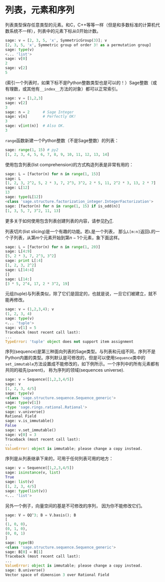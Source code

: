 列表，元素和序列
===

列表类型保存任意类型的元素。和C，C++等等一样（但是和多数标准的计算机代数系统不一样），列表中的元素下标从$0$开始计数。
```py
sage: v = [2, 3, 5, 'x', SymmetricGroup(3)]; v
[2, 3, 5, 'x', Symmetric group of order 3! as a permutation group]
sage: type(v)
<... 'list'>
sage: v[0]
2
sage: v[2]
5
```


(索引一个列表时，如果下标不是Python整数类型也是可以的！）Sage整数（或有理数，或其他有`__index__`方法的对象）都可以正常索引。
```py
sage: v = [1,2,3]
sage: v[2]
3
sage: n = 2      # Sage Integer
sage: v[n]       # Perfectly OK!
3
sage: v[int(n)]  # Also OK.
3
```


`range`函数新建一个Python整数（不是Sage整数）的列表：
```py
sage: range(1, 15) # py2
[1, 2, 3, 4, 5, 6, 7, 8, 9, 10, 11, 12, 13, 14]
```


使用包含列表(list comprehension)的方式构造列表是非常有用的：
```py
sage: L = [factor(n) for n in range(1, 15)]
sage: L
[1, 2, 3, 2^2, 5, 2 * 3, 7, 2^3, 3^2, 2 * 5, 11, 2^2 * 3, 13, 2 * 7]
sage: L[12]
13
sage: type(L[12])
<class 'sage.structure.factorization_integer.IntegerFactorization'>
sage: [factor(n) for n in range(1, 15) if is_odd(n)]
[1, 3, 5, 7, 3^2, 11, 13]
```


更多关于如何使用包含列表创建列表的内容，请参见[PyT](https://docs.python.org/tutorial/).

列表切片(list slicing)是一个有趣的功能。若`L`是一个列表， 那么`L[m:n]`返回`L`的一个子列表，从第$m$个元素开始到第$n-1$个元素，象下面这样。
```py
sage: L = [factor(n) for n in range(1, 20)]
sage: L[4:9]
[5, 2 * 3, 7, 2^3, 3^2]
sage: print L[:4]
[1, 2, 3, 2^2]
sage: L[14:4]
[]
sage: L[14:]
[3 * 5, 2^4, 17, 2 * 3^2, 19]
```


元组(tuple)与列表类似，除了它们是固定的，也就是说，一旦它们被建立，就不能再修改。
```py
sage: v = (1,2,3,4); v
(1, 2, 3, 4)
sage: type(v)
<... 'tuple'>
sage: v[1] = 5
Traceback (most recent call last):
...   
TypeError: 'tuple' object does not support item assignment
```


序列(sequence)是第三种面向列表的Sage类型。与列表和元组不同，序列不是Python内置的类型。序列默认是可修改的，但是可以使用`Sequence`类中的`set_immutable`方法设置成不能修改的，如下例所示。一个序列中的所有元素都有共同的祖先(parent)， 称为序列的领域(sequences universe).
```py
sage: v = Sequence([1,2,3,4/5])
sage: v
[1, 2, 3, 4/5]
sage: type(v)
<class 'sage.structure.sequence.Sequence_generic'>
sage: type(v[1])
<type 'sage.rings.rational.Rational'>
sage: v.universe()
Rational Field
sage: v.is_immutable()
False
sage: v.set_immutable()
sage: v[0] = 3
Traceback (most recent call last):
...
ValueError: object is immutable; please change a copy instead.
```


序列是从列表继承下来的，可用于任何列表可用的地方：
```py
sage: v = Sequence([1,2,3,4/5])
sage: isinstance(v, list)
True
sage: list(v)
[1, 2, 3, 4/5]
sage: type(list(v))
<... 'list'>
```


另外一个例子，向量空间的基是不可修改的序列， 因为你不能修改它们。
```py
sage: V = QQ^3; B = V.basis(); B
[
(1, 0, 0),
(0, 1, 0),
(0, 0, 1)
]
sage: type(B)
<class 'sage.structure.sequence.Sequence_generic'>
sage: B[0] = B[1]
Traceback (most recent call last):
...
ValueError: object is immutable; please change a copy instead.
sage: B.universe()
Vector space of dimension 3 over Rational Field
```
